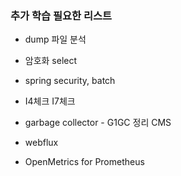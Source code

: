 ###  추가 학습 필요한 리스트


- dump 파일 분석
- 암호화 select
- spring security, batch
- I4체크 I7체크
- garbage collector - G1GC 정리 CMS

- webflux
- OpenMetrics for Prometheus

